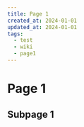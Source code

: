 ```yaml
---
title: Page 1
created_at: 2024-01-01
updated_at: 2024-01-01
tags:
  - test
  - wiki
  - page1
---
```


# Page 1

## Subpage 1
